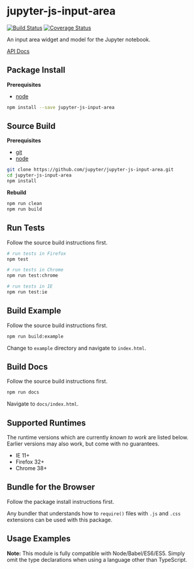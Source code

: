 jupyter-js-input-area
=======================

[![Build Status](https://travis-ci.org/jupyter/jupyter-js-input-area.svg)](https://travis-ci.org/jupyter/jupyter-js-input-area?branch=master)
[![Coverage Status](https://coveralls.io/repos/jupyter/jupyter-js-input-area/badge.svg?branch=master&service=github)](https://coveralls.io/github/jupyter/jupyter-js-input-area?branch=master)

An input area widget and model for the Jupyter notebook.

[API Docs](http://jupyter.github.io/jupyter-js-input-area/)


Package Install
---------------

**Prerequisites**
- [node](http://nodejs.org/)

```bash
npm install --save jupyter-js-input-area
```


Source Build
------------

**Prerequisites**
- [git](http://git-scm.com/)
- [node](http://nodejs.org/)

```bash
git clone https://github.com/jupyter/jupyter-js-input-area.git
cd jupyter-js-input-area
npm install
```

**Rebuild**
```bash
npm run clean
npm run build
```


Run Tests
---------

Follow the source build instructions first.

```bash
# run tests in Firefox
npm test

# run tests in Chrome
npm run test:chrome

# run tests in IE
npm run test:ie
```


Build Example
-------------

Follow the source build instructions first.

```bash
npm run build:example
```

Change to `example` directory and navigate to `index.html`.


Build Docs
----------

Follow the source build instructions first.

```bash
npm run docs
```

Navigate to `docs/index.html`.


Supported Runtimes
------------------

The runtime versions which are currently *known to work* are listed below.
Earlier versions may also work, but come with no guarantees.

- IE 11+
- Firefox 32+
- Chrome 38+


Bundle for the Browser
----------------------

Follow the package install instructions first.

Any bundler that understands how to `require()` files with `.js` and `.css`
extensions can be used with this package.


Usage Examples
--------------

**Note:** This module is fully compatible with Node/Babel/ES6/ES5. Simply
omit the type declarations when using a language other than TypeScript.
